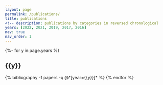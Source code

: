 ```yaml
---
layout: page
permalink: /publications/
title: publications
<!-- description: publications by categories in reversed chronological order. generated by jekyll-scholar. -->
years: [2022, 2021, 2019, 2017, 2016]
nav: true
nav_order: 1
---
```

<!-- _pages/publications.md -->
<div class="publications">

{%- for y in page.years %}
  <h2 class="year">{{y}}</h2>
  {% bibliography -f papers -q @*[year={{y}}]* %}
{% endfor %}

</div>
